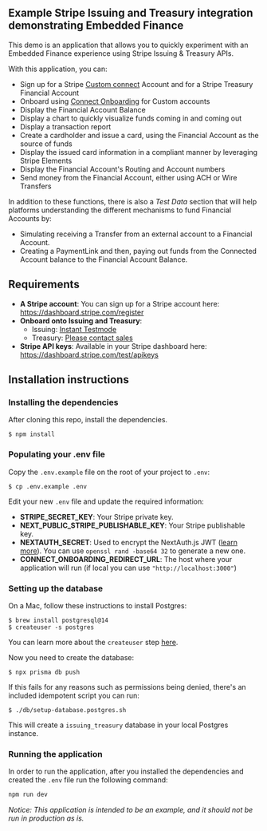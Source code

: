 
## Example Stripe Issuing and Treasury integration demonstrating Embedded Finance

This demo is an application that allows you to quickly experiment with an Embedded Finance experience using Stripe Issuing & Treasury APIs.

With this application, you can:

- Sign up for a Stripe [Custom connect](https://stripe.com/docs/connect/custom-accounts) Account and for a Stripe Treasury Financial Account
- Onboard using [Connect Onboarding](https://stripe.com/docs/connect/connect-onboarding) for Custom accounts
- Display the Financial Account Balance
- Display a chart to quickly visualize funds coming in and coming out
- Display a transaction report
- Create a cardholder and issue a card, using the Financial Account as the source of funds
- Display the issued card information in a compliant manner by leveraging Stripe Elements
- Display the Financial Account's Routing and Account numbers
- Send money from the Financial Account, either using ACH or Wire Transfers

In addition to these functions, there is also a *Test Data* section that will help platforms understanding the different mechanisms to fund Financial Accounts by:

- Simulating receiving a Transfer from an external account to a Financial Account.
- Creating a PaymentLink and then, paying out funds from the Connected Account balance to the Financial Account Balance.
<!-- You can watch a recorded live stream about this demo [here](https://www.youtube.com/watch?v=2MiMFJ9c4t8). -->

## Requirements

* **A Stripe account**: You can sign up for a Stripe account here: https://dashboard.stripe.com/register
* **Onboard onto Issuing and Treasury**:
  * Issuing: [Instant Testmode](https://dashboard.stripe.com/setup/issuing/activate)
  * Treasury: [Please contact sales](https://go.stripe.global/treasury-inquiry)
* **Stripe API keys**: Available in your Stripe dashboard here: https://dashboard.stripe.com/test/apikeys

## Installation instructions

### Installing the dependencies

After cloning this repo, install the dependencies.

    $ npm install

### Populating your .env file

Copy the `.env.example` file on the root of your project to `.env`:

    $ cp .env.example .env

Edit your new `.env` file and update the required information:

- **STRIPE_SECRET_KEY**: Your Stripe private key.
- **NEXT_PUBLIC_STRIPE_PUBLISHABLE_KEY**: Your Stripe publishable key.
- **NEXTAUTH_SECRET**: Used to encrypt the NextAuth.js JWT ([learn more](https://next-auth.js.org/configuration/options#nextauth_secret)). You can use `openssl rand -base64 32` to generate a new one.
- **CONNECT_ONBOARDING_REDIRECT_URL**: The host where your application will run (if local you can use `"http://localhost:3000"`)

### Setting up the database

On a Mac, follow these instructions to install Postgres:

    $ brew install postgresql@14
    $ createuser -s postgres

You can learn more about the `createuser` step [here](https://stackoverflow.com/a/15309551).

Now you need to create the database:

    $ npx prisma db push

If this fails for any reasons such as permissions being denied, there's an included idempotent script you can run:

    $ ./db/setup-database.postgres.sh

This will create a `issuing_treasury` database in your local Postgres instance.

### Running the application

In order to run the application, after you installed the dependencies and created the `.env` file run the following command:

```bash
npm run dev
```

*Notice: This application is intended to be an example, and it should not be run in production as is.*
